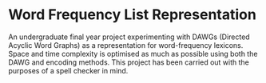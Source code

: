 # Word Frequency List Representation
An undergraduate final year project experimenting with DAWGs (Directed Acyclic Word Graphs) as a  representation for word-frequency lexicons. 
Space and time complexity is optimised as much as possible using both the DAWG and encoding methods. 
This project has been carried out with the purposes of a spell checker in mind. 
